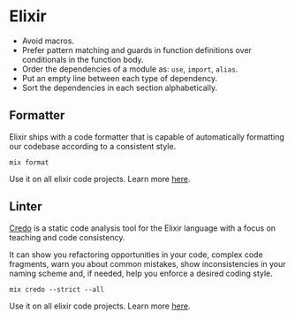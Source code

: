 # Elixir

- Avoid macros.
- Prefer pattern matching and guards in function definitions over conditionals
  in the function body.
- Order the dependencies of a module as: `use`, `import`, `alias`.
- Put an empty line between each type of dependency.
- Sort the dependencies in each section alphabetically.

## Formatter

Elixir ships with a code formatter that is capable of automatically formatting
our codebase according to a consistent style.

```
mix format
```

Use it on all elixir code projects. Learn more [here][mix-format].

## Linter

[Credo][credo] is a static code analysis tool for the Elixir language with a
focus on teaching and code consistency.

It can show you refactoring opportunities in your code, complex code fragments,
warn you about common mistakes, show inconsistencies in your naming scheme and,
if needed, help you enforce a desired coding style.

```
mix credo --strict --all
```

Use it on all elixir code projects. Learn more [here][hexdocs-credo].

[mix-format]: https://elixir-lang.org/getting-started/mix-otp/introduction-to-mix.html#automatic-code-formatting
[credo]: https://credo-ci.org
[hexdocs-credo]: https://hexdocs.pm/credo/overview.html
